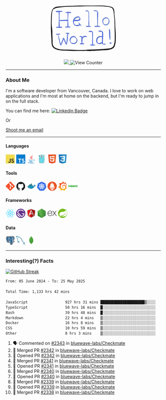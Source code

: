 <div align="center">
    <img src="./img/hello_world.webp" height="200px" width="">
    <div>
        <a href="https://www.linkedin.com/in/ajhollid">
            <img src="https://img.shields.io/badge/LinkedIn-blue"/>
        </a>
        <img src="https://komarev.com/ghpvc/?username=ajhollid&color=yellow" alt="View Counter">
    </div>
</div>

---

### About Me

I'm a software developer from Vancouver, Canada. I love to work on web applications and I'm most at home on the backend, but I'm ready to jump in on the full stack.

You can find me here: [![Linkedin Badge](https://img.shields.io/badge/-ajhollid-blue?style=flat&logo=Linkedin&logoColor=white)](https://www.linkedin.com/in/ajhollid)

Or

[Shoot me an email](mailto:ajhollid@gmail.com)

---

#### Languages

<div>
    <img src="./img/devicons/javascript-original.svg" width=30 height=30 alt="JavaScript">
    <img src="/img/devicons/typescript-original.svg" width=30 height=30 alt="TypeScript">
    <img src="./img/devicons/java-original.svg" width=30 height=30 alt="Java">
    <img src="./img/devicons/go-original.svg" width=30 height=30 alt="Golang">
    <img src="./img/devicons/html5-original.svg" width=30 height=30 alt="HTML 5">
    <img src="./img/devicons/css3-original.svg" width=30 height=30 alt="CSS 3">
</div>

#### Tools

<div>
    <img src="./img/devicons/git-original.svg" width=30 height=30 alt="Git">
    <img src="./img/devicons/github-original.svg" width=30 height=30 alt="Github">
    <img src="./img/devicons/docker-original.svg" width=30 
    height=30 alt="Docker">
    <img src="./img/devicons/kubernetes-original.svg" width=30 height=30 alt="K8">
    <img src="./img/devicons/prometheus-original.svg" width=30 height=30 alt="Prometheus">
    <img src="./img/devicons/grafana-original.svg" width=30 height=30 alt="Grafana">
    <img src="./img/devicons/nginx-original.svg" width=30 height=30 alt="Nginx">
</div>

#### Frameworks

<div>
    <img src="./img/devicons/react-original.svg" width=30 height=30 alt="React">
    <img src="./img/devicons/gatsby-original.svg" width=30 height=30 alt="Gatsby">
    <img src="./img/devicons/angularjs-original.svg" width=30 height=30 alt="AngularJS">
    <img src="./img/devicons/nodejs-original.svg" width=30 height=30 alt="NodeJS">
    <img src="./img/devicons/express-original.svg" width=30 height=30 alt="Express">
    <img src="./img/devicons/spring-original.svg" width=30 height=30 alt="Spring">
</div>

#### Data

<div>
    <img src="./img/devicons/postgresql-original.svg" width=30 height=30 alt="Postgresql">
    <img src="./img/devicons/mysql-original.svg" width=30 height=30 alt="Mysql">
    <img src="./img/devicons/mongodb-original.svg" width=30 height=30 alt="MongoDB">
</div>

---

### Interesting(?) Facts

[![GitHub Streak](http://github-readme-streak-stats.herokuapp.com?user=ajhollid)](https://git.io/streak-stats)

 <!--START_SECTION:waka-->

```txt
From: 05 June 2024 - To: 25 May 2025

Total Time: 1,133 hrs 42 mins

JavaScript                 927 hrs 31 mins ████████████████████▒░░░░   81.23 %
TypeScript                 50 hrs 16 mins  █░░░░░░░░░░░░░░░░░░░░░░░░   04.40 %
Bash                       39 hrs 48 mins  █░░░░░░░░░░░░░░░░░░░░░░░░   03.49 %
Markdown                   22 hrs 4 mins   ▒░░░░░░░░░░░░░░░░░░░░░░░░   01.93 %
Docker                     16 hrs 8 mins   ▒░░░░░░░░░░░░░░░░░░░░░░░░   01.41 %
CSS                        10 hrs 59 mins  ▒░░░░░░░░░░░░░░░░░░░░░░░░   00.96 %
Other                      8 hrs 3 mins    ▒░░░░░░░░░░░░░░░░░░░░░░░░   00.71 %
```

<!--END_SECTION:waka-->


<!--START_SECTION:activity-->
1. 🗣 Commented on [#2343](https://github.com/bluewave-labs/Checkmate/issues/2343#issuecomment-2911000312) in [bluewave-labs/Checkmate](https://github.com/bluewave-labs/Checkmate)
2. 🎉 Merged PR [#2342](https://github.com/bluewave-labs/Checkmate/pull/2342) in [bluewave-labs/Checkmate](https://github.com/bluewave-labs/Checkmate)
3. 💪 Opened PR [#2342](https://github.com/bluewave-labs/Checkmate/pull/2342) in [bluewave-labs/Checkmate](https://github.com/bluewave-labs/Checkmate)
4. 🎉 Merged PR [#2341](https://github.com/bluewave-labs/Checkmate/pull/2341) in [bluewave-labs/Checkmate](https://github.com/bluewave-labs/Checkmate)
5. 💪 Opened PR [#2341](https://github.com/bluewave-labs/Checkmate/pull/2341) in [bluewave-labs/Checkmate](https://github.com/bluewave-labs/Checkmate)
6. 🎉 Merged PR [#2340](https://github.com/bluewave-labs/Checkmate/pull/2340) in [bluewave-labs/Checkmate](https://github.com/bluewave-labs/Checkmate)
7. 💪 Opened PR [#2340](https://github.com/bluewave-labs/Checkmate/pull/2340) in [bluewave-labs/Checkmate](https://github.com/bluewave-labs/Checkmate)
8. 🎉 Merged PR [#2339](https://github.com/bluewave-labs/Checkmate/pull/2339) in [bluewave-labs/Checkmate](https://github.com/bluewave-labs/Checkmate)
9. 💪 Opened PR [#2339](https://github.com/bluewave-labs/Checkmate/pull/2339) in [bluewave-labs/Checkmate](https://github.com/bluewave-labs/Checkmate)
10. 🎉 Merged PR [#2338](https://github.com/bluewave-labs/Checkmate/pull/2338) in [bluewave-labs/Checkmate](https://github.com/bluewave-labs/Checkmate)
<!--END_SECTION:activity-->
